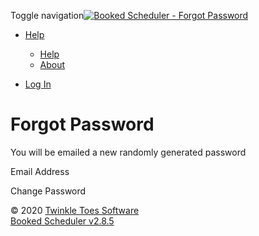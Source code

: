Toggle navigation[![Booked Scheduler - Forgot Password](images/custom-logo.jpg "Booked Scheduler - Forgot Password")](dashboard.php)

- [Help](#)
  - [Help](https://www.bookedscheduler.com/help/usage)
  - [About](help.php?ht=about)

- [Log In](index.php)

# Forgot Password

You will be emailed a new randomly generated password

Email Address

Change Password

 © 2020 [Twinkle Toes Software](http://www.twinkletoessoftware.com)   
[Booked Scheduler v2.8.5](http://www.bookedscheduler.com)